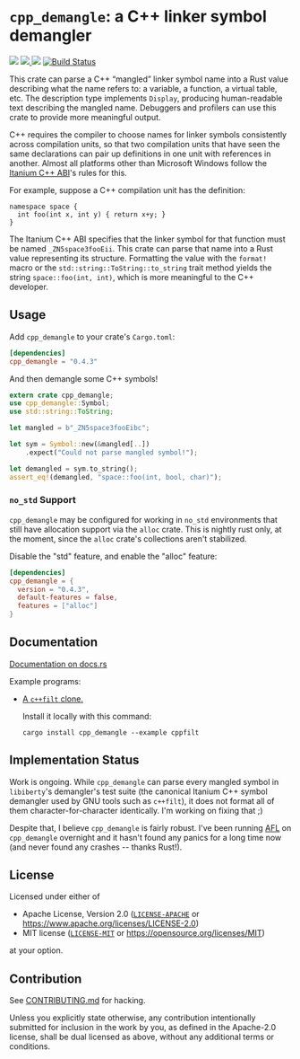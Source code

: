 # `cpp_demangle`: a C++ linker symbol demangler

[![](https://docs.rs/cpp_demangle/badge.svg)](https://docs.rs/cpp_demangle/) [![](https://img.shields.io/crates/v/cpp_demangle.svg) ![](https://img.shields.io/crates/d/cpp_demangle.svg)](https://crates.io/crates/cpp_demangle) [![Build Status](https://github.com/gimli-rs/cpp_demangle/workflows/ci/badge.svg)](https://github.com/gimli-rs/cpp_demangle/actions)

This crate can parse a C++ “mangled” linker symbol name into a Rust value
describing what the name refers to: a variable, a function, a virtual table,
etc. The description type implements `Display`, producing human-readable text
describing the mangled name. Debuggers and profilers can use this crate to
provide more meaningful output.

C++ requires the compiler to choose names for linker symbols consistently across
compilation units, so that two compilation units that have seen the same
declarations can pair up definitions in one unit with references in another.
Almost all platforms other than Microsoft Windows follow the
[Itanium C++ ABI][itanium]'s rules for this.

[itanium]: https://itanium-cxx-abi.github.io/cxx-abi/abi.html#mangling

For example, suppose a C++ compilation unit has the definition:

    namespace space {
      int foo(int x, int y) { return x+y; }
    }

The Itanium C++ ABI specifies that the linker symbol for that function must be
named `_ZN5space3fooEii`. This crate can parse that name into a Rust value
representing its structure. Formatting the value with the `format!` macro or the
`std::string::ToString::to_string` trait method yields the string
`space::foo(int, int)`, which is more meaningful to the C++ developer.

## Usage

Add `cpp_demangle` to your crate's `Cargo.toml`:

```toml
[dependencies]
cpp_demangle = "0.4.3"
```

And then demangle some C++ symbols!

```rust
extern crate cpp_demangle;
use cpp_demangle::Symbol;
use std::string::ToString;

let mangled = b"_ZN5space3fooEibc";

let sym = Symbol::new(&mangled[..])
    .expect("Could not parse mangled symbol!");

let demangled = sym.to_string();
assert_eq!(demangled, "space::foo(int, bool, char)");
```

### `no_std` Support

`cpp_demangle` may be configured for working in `no_std` environments that still
have allocation support via the `alloc` crate. This is nightly rust only, at the
moment, since the `alloc` crate's collections aren't stabilized.

Disable the "std" feature, and enable the "alloc" feature:

```toml
[dependencies]
cpp_demangle = {
  version = "0.4.3",
  default-features = false,
  features = ["alloc"]
}
```

## Documentation

[Documentation on docs.rs](https://docs.rs/cpp_demangle)

Example programs:

* [A `c++filt` clone.](./examples/cppfilt.rs)

  Install it locally with this command:

  ```
  cargo install cpp_demangle --example cppfilt
  ```

## Implementation Status

Work is ongoing. While `cpp_demangle` can parse every mangled symbol in
`libiberty`'s demangler's test suite (the canonical Itanium C++ symbol demangler
used by GNU tools such as `c++filt`), it does not format all of them
character-for-character identically. I'm working on fixing that ;)

Despite that, I believe `cpp_demangle` is fairly robust. I've been
running [AFL][] on `cpp_demangle` overnight and it hasn't found any panics for a
long time now (and never found any crashes -- thanks Rust!).

[AFL]: https://github.com/rust-fuzz/afl.rs

## License

Licensed under either of

  * Apache License, Version 2.0 ([`LICENSE-APACHE`](./LICENSE-APACHE) or https://www.apache.org/licenses/LICENSE-2.0)
  * MIT license ([`LICENSE-MIT`](./LICENSE-MIT) or https://opensource.org/licenses/MIT)

at your option.

## Contribution

See [CONTRIBUTING.md](./CONTRIBUTING.md) for hacking.

Unless you explicitly state otherwise, any contribution intentionally submitted
for inclusion in the work by you, as defined in the Apache-2.0 license, shall be
dual licensed as above, without any additional terms or conditions.
